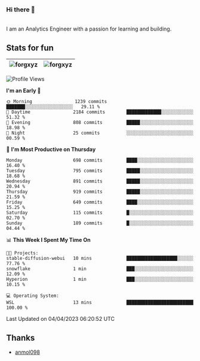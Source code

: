 ### Hi there 👋
<br>
I am an Analytics Engineer with a passion for learning and building.

## Stats for fun

| <img align="center" src="https://github-readme-streak-stats.herokuapp.com/?user=forgxyz&theme=tokyonight" alt="forgxyz" /> | <img align="center" src="https://github-readme-stats.vercel.app/api?username=forgxyz&theme=tokyonight&show_icons=true" alt="forgxyz" /> |
| ------------- |------------- |

<!--START_SECTION:waka-->
![Profile Views](http://img.shields.io/badge/Profile%20Views-102-blue)

**I'm an Early 🐤** 

```text
🌞 Morning                1239 commits        ███████░░░░░░░░░░░░░░░░░░   29.11 % 
🌆 Daytime                2184 commits        █████████████░░░░░░░░░░░░   51.32 % 
🌃 Evening                808 commits         █████░░░░░░░░░░░░░░░░░░░░   18.98 % 
🌙 Night                  25 commits          ░░░░░░░░░░░░░░░░░░░░░░░░░   00.59 % 
```
📅 **I'm Most Productive on Thursday** 

```text
Monday                   698 commits         ████░░░░░░░░░░░░░░░░░░░░░   16.40 % 
Tuesday                  795 commits         █████░░░░░░░░░░░░░░░░░░░░   18.68 % 
Wednesday                891 commits         █████░░░░░░░░░░░░░░░░░░░░   20.94 % 
Thursday                 919 commits         █████░░░░░░░░░░░░░░░░░░░░   21.59 % 
Friday                   649 commits         ████░░░░░░░░░░░░░░░░░░░░░   15.25 % 
Saturday                 115 commits         █░░░░░░░░░░░░░░░░░░░░░░░░   02.70 % 
Sunday                   189 commits         █░░░░░░░░░░░░░░░░░░░░░░░░   04.44 % 
```


📊 **This Week I Spent My Time On** 

```text
🐱‍💻 Projects: 
stable-diffusion-webui   10 mins             ███████████████████░░░░░░   77.76 % 
snowflake                1 min               ███░░░░░░░░░░░░░░░░░░░░░░   12.09 % 
Hyperion                 1 min               ███░░░░░░░░░░░░░░░░░░░░░░   10.15 % 

💻 Operating System: 
WSL                      13 mins             █████████████████████████   100.00 % 
```


 Last Updated on 04/04/2023 06:20:52 UTC
<!--END_SECTION:waka-->

## Thanks
 - [anmol098](https://github.com/anmol098/waka-readme-stats/)
